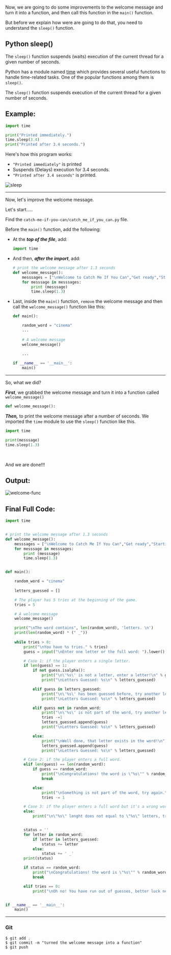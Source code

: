 ﻿
<br>

Now, we are going to do some improvements to the welcome message and turn it into a function, and then call this function in the `main()` function.

But before we explain how were are going to do that, you need to understand the `sleep()` function.

## Python sleep()

 The `sleep()` function suspends (waits) execution of the current thread for a given number of seconds.

Python has a module named  [time](https://www.programiz.com/python-programming/time "Python time Module")  which provides several useful functions to handle time-related tasks. One of the popular functions among them is  `sleep()`.

The  `sleep()`  function suspends execution of the current thread for a given number of seconds.


## Example:

```python
import time

print("Printed immediately.")
time.sleep(3.4)
print("Printed after 3.4 seconds.")
```


Here's how this program works:

-   `"Printed immediately"`  is printed
-   Suspends (Delays) execution for 3.4 seconds.
-   `"Printed after 3.4 seconds"`  is printed.

![sleep](https://i.ibb.co/86zYhfP/sleep.gif)



----


Now, let's improve the welcome message.

Let's start.....

Find the `catch-me-if-you-can/catch_me_if_you_can.py` file. 


Before the `main()` function, add the following:

- At the ***top of the file***, add:
   ```python
   import time
   ```

- And then, ***after the import***, add:
	```python
	# print the welcome message after 1.3 seconds
	def welcome_message():
	    messsages = ["\nWelcome to Catch Me If You Can","Get ready","Starting the game...","Selecting a word..."]
	    for messsage in messsages:
	        print (messsage)
	        time.sleep(1.3)
	``` 


- Last, inside the `main()` function, `remove` the welcome message and then call the `welcome_message()` function like this:

	```python
    def main():

        random_word = "cinema"
        ...
        
        # A welcome message
        welcome_message()
        
        ...  

    if __name__ == '__main__':
        main()
	```

----

So, what we did?

***First***, we grabbed the welcome message and turn it into a function called `welcome_message()`
```python
def welcome_message():
```
***Then,*** to print the welcome message after a number of seconds. We imported the `time` module to use the `sleep()` function like this.

```python
import time
```
```python
print(messsage)
time.sleep(1.3)
```

<br>

And we are done!!!


## Output:
![welcome-func](https://i.ibb.co/8s5VnPR/welcome-func.gif)

## Final Full Code:

```python
import time


# print the welcome message after 1.3 seconds
def welcome_message():
    messsages = ["\nWelcome to Catch Me If You Can","Get ready","Starting the game...","Selecting a word..."]
    for messsage in messsages:
        print (messsage)
        time.sleep(1.3)


def main():

    random_word = "cinema"
    
    letters_guessed = []

    # The player has 5 tries at the beginning of the game. 
    tries = 5

    # A welcome message
    welcome_message()

    print("\nThe word contains", len(random_word), 'letters. \n')
    print(len(random_word) * (" _"))
    
    while tries > 0:
        print("\nYou have %s tries." % tries)
        guess = input("\nEnter one letter or the full word: ").lower()

        # Case 1: if the player enters a single letter.
        if len(guess) == 1:
            if not guess.isalpha():
                print("\n\'%s\' is not a letter, enter a letter!\n" % guess)
                print("\nLetters Guessed: %s\n" % letters_guessed)

            elif guess in letters_guessed:
                print("\n\'%s\' has been guessed before, try another letter.\n" % guess)
                print("\nLetters Guessed: %s\n" % letters_guessed)

            elif guess not in random_word:
                print("\n\'%s\' is not part of the word, try another letter.\n" % guess)
                tries -=1
                letters_guessed.append(guess)
                print("\nLetters Guessed: %s\n" % letters_guessed)

            else:
                print("\nWell done, that letter exists in the word!\n")
                letters_guessed.append(guess)
                print("\nLetters Guessed: %s\n" % letters_guessed)

        # Case 2: if the player enters a full word.
        elif len(guess) == len(random_word):
            if guess == random_word:
                print("\nCongratulations! the word is \"%s\"" % random_word)
                break

            else:
                print("\nSomething is not part of the word, try again.\n")
                tries -= 1

        # Case 3: if the player enters a full word but it's a wrong word.
        else:
            print("\n\"%s\" lenght does not equal to \"%s\" letters, try another!\n" % (guess,len(random_word)))


        status = ''
        for letter in random_word:
            if letter in letters_guessed:
                status += letter
            else:
                status += ' _'
        print(status)

        if status == random_word:
            print("\nCongratulations! the word is \"%s\"" % random_word)
            break

        elif tries == 0:
            print("\nOh no! You have run out of guesses, better luck next time! The word is \"%s\"" % random_word)


if __name__ == '__main__':
    main()
```
---
### Git


```
$ git add .
$ git commit -m "turned the welcome message into a function"
$ git push
```
